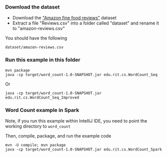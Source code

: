 ### Download the dataset
* Download the ["Amazon fine food reviews"](https://www.kaggle.com/snap/amazon-fine-food-reviews/downloads/amazon-fine-food-reviews.zip/2) dataset
* Extract a file "Reviews.csv" into a folder called "dataset" and rename it to "amazon-reviews.csv"

You should have the following
```
dataset/amazon-reviews.csv
``` 

### Run this example in this folder
```
mvn package
java -cp target/word_count-1.0-SNAPSHOT.jar edu.rit.cs.WordCount_Seq
```

Or
```
java -cp target/word_count-1.0-SNAPSHOT.jar edu.rit.cs.WordCount_Seq_Improved
```


### Word Count example in Spark
Note, if you run this example within IntelliJ IDE, you need to point the working directory to ```word_count```

Then, compile, package, and run the example code
```
mvn -U compile; mvn package
java -cp target/word_count-1.0-SNAPSHOT.jar edu.rit.cs.WordCount_Spark
```